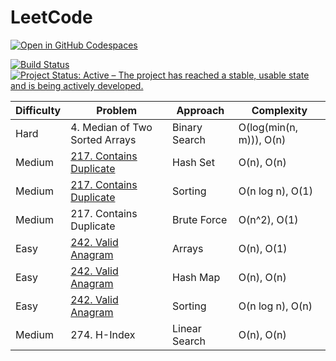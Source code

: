 # LeetCode

[![Open in GitHub Codespaces](https://github.com/codespaces/badge.svg)](https://codespaces.new/datttrian/leetcode)

[![Build Status](https://github.com/datttrian/leetcode/actions/workflows/main.yml/badge.svg)](https://github.com/datttrian/leetcode/actions/workflows/main.yml)
[![Project Status: Active – The project has reached a stable, usable state and is being actively developed.](https://www.repostatus.org/badges/latest/active.svg)](https://www.repostatus.org/#active)

<!-- |Difficulty|Problem                                                                                                                     |Complexity                                      |
|----------|----------------------------------------------------------------------------------------------------------------------------|------------------------------------------------|
|Medium    |[9. Palindrome Number](https://leetcode.com/problems/palindrome-number/solutions/5060268/olog10n-o1/)                       |O(log10(n)), O(1)                               |
|Medium    |[12. Integer to Roman](https://leetcode.com/problems/integer-to-roman/solutions/5060397/o1-o1/)                             |O(1), O(1)                                      |
|Medium    |[13. Roman to Integer](https://leetcode.com/problems/roman-to-integer/solutions/5060356/on-o1/)                             |O(n), O(1)                                      |z -->

|Difficulty|Problem                                                                                                                     |Approach                                      |Complexity                                      |
|----------|----------------------------------------------------------------------------------------------------------------------------|----------------------------------------------|------------------------------------------------|
|Hard      |4. Median of Two Sorted Arrays                                                                                              |Binary Search                                 |O(log(min(n, m))), O(n)                         |
|Medium    |[217. Contains Duplicate](https://leetcode.com/problems/contains-duplicate/solutions/5064039/on-on/)                        |Hash Set                                      |O(n), O(n)                                      |
|Medium    |[217. Contains Duplicate](https://leetcode.com/problems/contains-duplicate/solutions/5064035/on-log-n-o1/)                  |Sorting                                       |O(n log n), O(1)                                |
|Medium    |217. Contains Duplicate                                                                                                     |Brute Force                                   |O(n^2), O(1)                                    |
|Easy      |[242. Valid Anagram](https://leetcode.com/problems/valid-anagram/solutions/5069127/on-o1/)                                  |Arrays                                        |O(n), O(1)                                      |
|Easy      |[242. Valid Anagram](https://leetcode.com/problems/valid-anagram/solutions/5069036/on-on/)                                  |Hash Map                                      |O(n), O(n)                                      |
|Easy      |[242. Valid Anagram](https://leetcode.com/problems/valid-anagram/solutions/5069033/on-log-n-on/)                            |Sorting                                       |O(n log n), O(n)                                |
|Medium    |274. H-Index                                                                                                                |Linear Search                                 |O(n), O(n)                                      |
